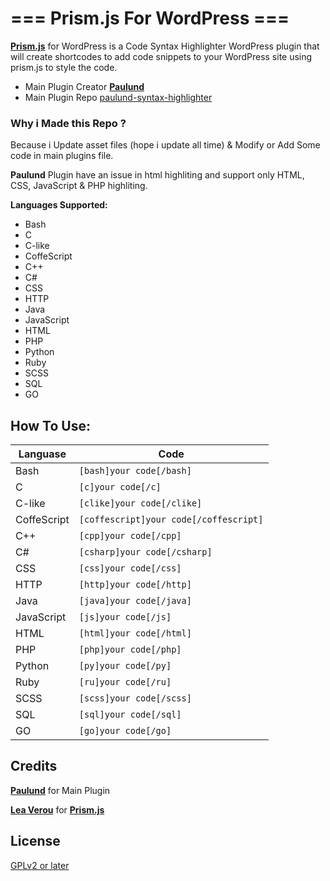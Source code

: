 === Prism.js For WordPress ===
==============================

[**Prism.js**](http://prismjs.com/) for WordPress is a Code Syntax Highlighter WordPress plugin that will create shortcodes to add code snippets to your WordPress site using prism.js to style the code.

* Main Plugin Creator [**Paulund**](https://github.com/paulund)
* Main Plugin Repo [paulund-syntax-highlighter](https://github.com/paulund/paulund-syntax-highlighter)

### Why i Made this Repo ?
Because i Update asset files (hope i update all time) & Modify or Add Some code in main plugins file.

**Paulund** Plugin have an issue in html highliting and support only HTML, CSS, JavaScript & PHP highliting. 

**Languages Supported:**
* Bash
* C
* C-like
* CoffeScript
* C++
* C#
* CSS
* HTTP
* Java
* JavaScript
* HTML
* PHP
* Python
* Ruby
* SCSS
* SQL
* GO

## How To Use:
Languase | Code
-------- | ----
Bash | `[bash]your code[/bash]`
C | `[c]your code[/c]`
C-like | `[clike]your code[/clike]`
CoffeScript | `[coffescript]your code[/coffescript]`
C++ | `[cpp]your code[/cpp]`
C# | `[csharp]your code[/csharp]`
CSS | `[css]your code[/css]`
HTTP | `[http]your code[/http]`
Java | `[java]your code[/java]`
JavaScript | `[js]your code[/js]`
HTML | `[html]your code[/html]`
PHP | `[php]your code[/php]`
Python | `[py]your code[/py]`
Ruby | `[ru]your code[/ru]`
SCSS | `[scss]your code[/scss]`
SQL | `[sql]your code[/sql]`
GO | `[go]your code[/go]`

## Credits
[**Paulund**](paulund.co.uk) for Main Plugin

[**Lea Verou**](http://lea.verou.me/) for [**Prism.js**](http://prismjs.com/)

## License
[GPLv2 or later](http://www.gnu.org/licenses/gpl-2.0.html)